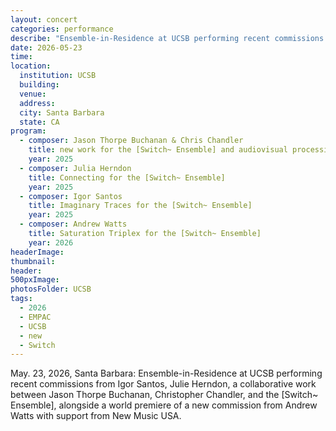 ```yaml
---
layout: concert
categories: performance
describe: "Ensemble-in-Residence at UCSB performing recent commissions from Igor Santos, Julie Herndon, a collaborative work between Jason Thorpe Buchanan, Christopher Chandler, and [Switch~], alongside a world premiere of a new commission from Andrew Watts with support from New Music USA."
date: 2026-05-23
time:
location:
  institution: UCSB
  building:
  venue: 
  address:
  city: Santa Barbara
  state: CA
program:
  - composer: Jason Thorpe Buchanan & Chris Chandler
    title: new work for the [Switch~ Ensemble] and audiovisual processing system
    year: 2025
  - composer: Julia Herndon
    title: Connecting for the [Switch~ Ensemble]
    year: 2025
  - composer: Igor Santos
    title: Imaginary Traces for the [Switch~ Ensemble]
    year: 2025
  - composer: Andrew Watts
    title: Saturation Triplex for the [Switch~ Ensemble]
    year: 2026
headerImage: 
thumbnail: 
header: 
500pxImage: 
photosFolder: UCSB
tags:
  - 2026
  - EMPAC
  - UCSB
  - new
  - Switch
---
```


May. 23, 2026, Santa Barbara: Ensemble-in-Residence at UCSB performing recent commissions from Igor Santos, Julie Herndon, a collaborative work between Jason Thorpe Buchanan, Christopher Chandler, and the [Switch~ Ensemble], alongside a world premiere of a new commission from Andrew Watts with support from New Music USA.
